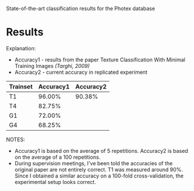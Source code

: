 State-of-the-art classification results for the Photex database

# Results #

Explanation:
  * Accuracy1 - results from the paper Texture Classification With Minimal Training Images _(Targhi, 2009)_
  * Accuracy2 - current accuracy in replicated experiment

| Trainset   | Accuracy1 | Accuracy2 |
|:-----------|:----------|:----------|
| T1         | 96.00%    | 90.38%    |
| T4         | 82.75%    |           |
| G1         | 72.00%    |           |
| G4         | 68.25%    |           |

NOTES:
  * Accuracy1 is based on the average of 5 repetitions. Accuracy2 is based on the average of a 100 repetitions.
  * During supervision meetings, I've been told the accuracies of the original paper are not entirely correct. T1 was measured around 90%. Since I obtained a similar accuracy on a 100-fold cross-validation, the experimental setup looks correct.